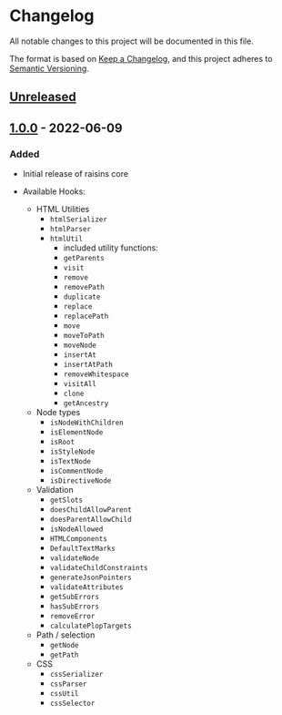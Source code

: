 # Changelog

All notable changes to this project will be documented in this file.

The format is based on [Keep a Changelog](https://keepachangelog.com/en/1.0.0/),
and this project adheres to [Semantic Versioning](https://semver.org/spec/v2.0.0.html).

## [Unreleased]

## [1.0.0] - 2022-06-09

### Added

- Initial release of raisins core

- Available Hooks:
  - HTML Utilities
    - `htmlSerializer`
    - `htmlParser`
    - `htmlUtil`
      - included utility functions:
      - `getParents`
      - `visit`
      - `remove`
      - `removePath`
      - `duplicate`
      - `replace`
      - `replacePath`
      - `move`
      - `moveToPath`
      - `moveNode`
      - `insertAt`
      - `insertAtPath`
      - `removeWhitespace`
      - `visitAll`
      - `clone`
      - `getAncestry`
  - Node types
    - `isNodeWithChildren`
    - `isElementNode`
    - `isRoot`
    - `isStyleNode`
    - `isTextNode`
    - `isCommentNode`
    - `isDirectiveNode`
  - Validation
    - `getSlots`
    - `doesChildAllowParent`
    - `doesParentAllowChild`
    - `isNodeAllowed`
    - `HTMLComponents`
    - `DefaultTextMarks`
    - `validateNode`
    - `validateChildConstraints`
    - `generateJsonPointers`
    - `validateAttributes`
    - `getSubErrors`
    - `hasSubErrors`
    - `removeError`
    - `calculatePlopTargets`
  - Path / selection
    - `getNode`
    - `getPath`
  - CSS
    - `cssSerializer`
    - `cssParser`
    - `cssUtil`
    - `cssSelector`

[unreleased]: https://github.com/saasquatch/raisins/compare/core@1.0.0...HEAD
[1.0.0]: https://github.com/saasquatch/raisins/releases/tag/core@1.0.0
